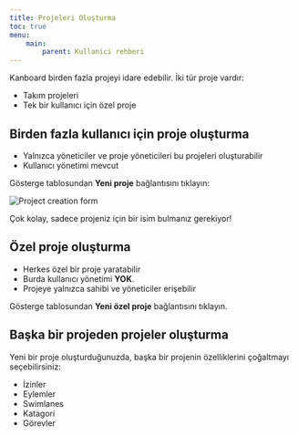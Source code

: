 ```yaml
---
title: Projeleri Oluşturma
toc: true
menu:
    main:
        parent: Kullanici rehberi
---
```


Kanboard birden fazla projeyi idare edebilir. İki tür proje vardır:

- Takım projeleri
- Tek bir kullanıcı için özel proje

Birden fazla kullanıcı için proje oluşturma
-------------------------------------------

- Yalnızca yöneticiler ve proje yöneticileri bu projeleri oluşturabilir
- Kullanıcı yönetimi mevcut

Gösterge tablosundan **Yeni proje** bağlantısını tıklayın:

![Project creation form](/images/v1/new-project.png)

Çok kolay, sadece projeniz için bir isim bulmanız gerekiyor!

Özel proje oluşturma
--------------------

- Herkes özel bir proje yaratabilir
- Burda kullanıcı yönetimi **YOK**.
- Projeye yalnızca sahibi ve yöneticiler erişebilir

Gösterge tablosundan **Yeni özel proje** bağlantısını tıklayın.

Başka bir projeden projeler oluşturma
--------------------------------------

Yeni bir proje oluşturduğunuzda, başka bir projenin özelliklerini çoğaltmayı seçebilirsiniz:

- İzinler
- Eylemler
- Swimlanes
- Katagori
- Görevler
